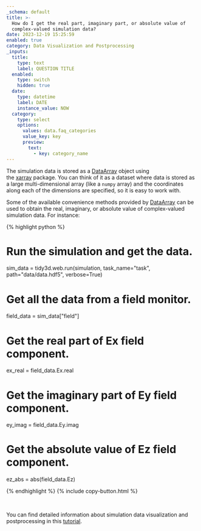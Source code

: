 ```yaml
---
_schema: default
title: >-
  How do I get the real part, imaginary part, or absolute value of
  complex-valued simulation data?
date: 2023-12-19 15:25:59
enabled: true
category: Data Visualization and Postprocessing
_inputs:
  title:
    type: text
    label: QUESTION TITLE
  enabled:
    type: switch
    hidden: true
  date:
    type: datetime
    label: DATE
    instance_value: NOW
  category:
    type: select
    options:
      values: data.faq_categories
      value_key: key
      preview:
        text:
          - key: category_name
---
```

The simulation data is stored as a&nbsp;[DataArray](https://xarray.pydata.org/en/stable/generated/xarray.DataArray.html)&nbsp;object using the&nbsp;[xarray](https://xarray.pydata.org/en/stable/)&nbsp;package. You can think of it as a dataset where data is stored as a large multi-dimensional array (like a `numpy` array) and the coordinates along each of the dimensions are specified, so it is easy to work with.

Some of the available convenience methods provided by&nbsp;[DataArray](https://xarray.pydata.org/en/stable/generated/xarray.DataArray.html) can be used to obtain the real, imaginary, or absolute value of complex-valued simulation data. For instance:

<div><div markdown class="code-snippet">{% highlight python %}

# Run the simulation and get the data.
sim_data = tidy3d.web.run(simulation, task_name="task", path="data/data.hdf5", verbose=True)

# Get all the data from a field monitor.
field_data = sim_data["field"]

# Get the real part of Ex field component.
ex_real = field_data.Ex.real

# Get the imaginary part of Ey field component.
ey_imag = field_data.Ey.imag

# Get the absolute value of Ez field component.
ez_abs = abs(field_data.Ez)

{% endhighlight %}
{% include copy-button.html %}</div><p> </p><p>You can find detailed information about simulation data visualization and postprocessing in this <a href="https://www.flexcompute.com/tidy3d/examples/notebooks/VizData/">tutorial</a>.</p></div>